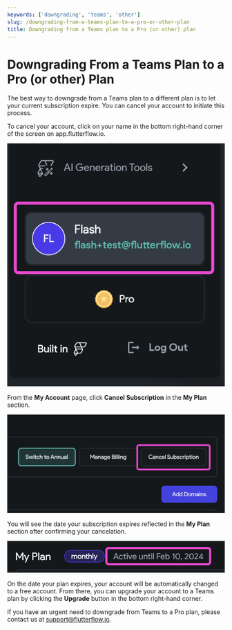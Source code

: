 ```yaml
---
keywords: ['downgrading', 'teams', 'other']
slug: /downgrading-from-a-teams-plan-to-a-pro-or-other-plan
title: Downgrading from a Teams plan to a Pro (or other) plan
---
```

# Downgrading From a Teams Plan to a Pro (or other) Plan

The best way to downgrade from a Teams plan to a different plan is to let your current subscription expire. You can cancel your account to initiate this process. 

To cancel your account, click on your name in the bottom right-hand corner of the screen on app.flutterflow.io.

![](../assets/20250430121153659010.png)

From the **My Account** page, click **Cancel Subscription** in the **My Plan** section.

![](../assets/20250430121153891955.png)

You will see the date your subscription expires reflected in the **My Plan** section after confirming your cancelation.

![](../assets/20250430121154120311.png)

On the date your plan expires, your account will be automatically changed to a free account. From there, you can upgrade your account to a Teams plan by clicking the **Upgrade** button in the bottom right-hand corner.

If you have an urgent need to downgrade from Teams to a Pro plan, please contact us at support@flutterflow.io.